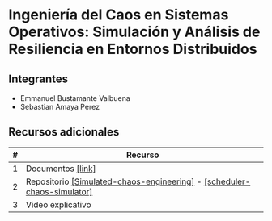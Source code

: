 # Ingeniería del Caos en Sistemas Operativos: Simulación y Análisis de Resiliencia en Entornos Distribuidos

## Integrantes

* Emmanuel Bustamante Valbuena
* Sebastian Amaya Perez

## Recursos adicionales

|#|Recurso|
|---|---|
|1|Documentos [[link]](documentos/)|
|2|Repositorio [[Simulated-chaos-engineering]](https://github.com/Emma-Ok/Simulated-chaos-engineering) - [[scheduler-chaos-simulator]](https://github.com/SAmaya29/scheduler-chaos-simulator)|
|3|Video explicativo|



